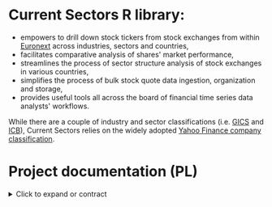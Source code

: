 # Current Sectors R library:
- empowers to drill down stock tickers from stock exchanges from within [Euronext](https://www.euronext.com/en) across industries, sectors and countries,
- facilitates comparative analysis of shares' market performance,
- streamlines the process of sector structure analysis of stock exchanges in various countries,
- simplifies the process of bulk stock quote data ingestion, organization and storage,
- provides useful tools all across the board of financial time series data analysts' workflows.

While there are a couple of industry and sector classifications (i.e. [GICS](https://www.msci.com/our-solutions/indexes/gics) and [ICB](https://www.lseg.com/en/ftse-russell/industry-classification-benchmark-icb)), Current Sectors relies on the widely adopted [Yahoo Finance company classification](https://finance.yahoo.com/sectors).
# Project documentation (PL)
<details>
  <summary> Click to expand or contract </summary>

# Dokumentacja oprogramowania

Dokumentacja biblioteki R Current Sectors przygotowana pod kątem zajęć z Inżynierii oprogramowania na NMSU ADBD na WZ UG.

## 1. Charakterystyka oprogramowania
### Nazwa skrócona:  
(nie dotyczy)
### Nazwa pełna: 
CurrentSectors
### Krótki opis ze wskazaniem celów: 
biblioteka języka R wspomagająca analizę notowań spółek giełdowych w przekrojach sektorowych i geograficznych.
### Dane dołączone (wbudowane)

#### Źródło danych
Dane dotyczące danych finansowych oraz klasyfikacji sektorowej i branżowej spółek pochodzą z portalu Yahoo Finance. Uzyskano je w dokumentowanym skrótowo (w prezentacji prototypu) procesie web-scrapingu w trakcie trwania projektu. Wykorzystywano zarówno model oparty o specjalistyczne API, jak też zapis i parsowanie stron internetowych.

Źródłem użytych nazw spółek są alternatywnie: 
- ponadnarodowa giełda Euronext (dla akcji europejskich z wyłączeniem niektórych niemieckich), 
- Dom Maklerski Alior Banku (dla akcji amerykańskich i większości niemieckich) 
- portal Yahoo Finance (dla około 20 pozaniemieckich walorów europejskich).

Źródłem klasyfikacji geograficznej spółek są znaki początkowe globalnie unikatowego dla każdej serii akcji spółki kodu ISIN (International Securities Identification Number) nadawanego przy uruchamianiu pierwszej oferty publicznej (ang. IPO - Initial Public Offer). Pierwsze dwa z dwunastu znaków tego kodu alfanumerycznego określają zapisaną skrótowo (wg standardu ISO 3106)
nazwę państwa. Źródłem danych o numerach ISIN wszystkich walorów w zbiorach danych są alternatywnie Euronext oraz DM Alior Banku. W zakresie geograficznym znajdują się firmy z USA, Niemiec, Francji, Hiszpanii, Włoch, Portugalii, Holandii oraz Belgii.

#### Klasyfikacja sektorowo-branżowa

Wszystkie występujące w zbiorach danych spółki sklasyfikowane są według zagnieżdżonego modelu `sector-industry` użytego przez Yahoo Finance. Poczynając od wersji 0.3.0 biblioteki przestajemy tę kategoryzację tłumaczyć na język polski jako "sektorowo-przemysłową" i przechodzimy do określenia "sektorowo-branżowa". Nie posiadamy **definicji** elementów tego modelu ponad to, że sektory (`sectors`) są nadrzędne do branż (`industries`). Model jest hierarchiczny, jak szeroko używana w statystyce publicznej klasyfikacja działalności gospodarczych **NACE**, ale poza tym jest kompletnie odmienny:
- nie jest usankcjonowany prawnie,
- nie udostępnia dokumentacji metodycznej,
- nie klasyfikuje rozłącznie typów wykonywanej pracy.

Model Yahoo Finance jest uproszczeniem systemów **GICS** (Global Industry Classification Standard) oraz **ICB** (Industry Classification Benchmark). Ma charakter produktowy. Występuje w nim 140 szczegółowych branż połączonych w 11 sektorów:
- Basic Materials (materiały podstawowe) - zarówno wydobycie różnych surowców, jak też produkcja materiałów budowlanych i półproduktów chemicznych; węgiel koksujący jest właśnie w tym sektorze; łącznie 13 branż,
- Communication Services (usługi komunikacyjne) - firmy związane z mediami tradycyjnymi, cyfrowymi, jak też telekomunikacyjne; łącznie 7 branż,
- Consumer Cyclical (cykliczne konsumenckie) - dostawcy prod. i usług, dla których popyt wysoce uzależniony jest od występujących cyklicznie nadwyżek dochodów konsumenckich: dóbr luksusowych, ubrań, sklepów internetowych, nieruchomości mieszkalnych, aut; łącznie 23 branże,
- Consumer Defensive (konsumenckie pierwszej potrzeby) - producenci i dystrybutorzy żywności, używek, jak też dostawcy usług edukacyjnych; łącznie 12 branż,
- Energy (surowce energetyczne) - firmy wydobywające, przetwarzającę oraz dystrybuujące ropę, gaz i węgiel; łącznie 7 branż,
- Financial Services (usługi finansowe) - spółki działające na rynku kapitałowym, ubezpieczeniowym i usług finansowych; łącznie 14 branż,
- Healthcare (ochrona zdrowia) - spółki dostarczające produkty i usługi medyczne lub farmaceutyczne; łącznie 11 branż,
- Industrials (przemysł ciężki) - firmy produkujące maszyny, urządzenia, infrastrukturę oraz świadczące związane z tym usługi; łącznie 25 branż,
- Real Estate (nieruchomości) - deweloperzy nieruchomości niemieszkalnych,  specjalistycznych, dostawcy usług towarzyszących oraz specjalistyczne fundusze powiernicze; łącznie 10 branż,
- Technology (technologie) - producenci i dystrybutorzy sprzętu elektronicznego, dostawcy oprogramowania i usług informatycznych, jak też spółki związane z energetyką solarną; łącznie 12 branż;
- Utilities (usługi komunalne) - producenci i dostawcy usług wodociągowych, gazowych i energetycznych; łącznie 6 branż.
 



## 2. Prawa autorskie
### Członkowie zespołu:
**Ryszard Karol Lisiecki** – pomysłodawca, projektant, programista, tester - prawa autorskie do koncepcji oraz bazy kodu biblioteki włącznie z wykonanymi projektami testów, do wykonanych prezentacji, demonstracji i specyfikacji wymagań;

**Michał Bartkiewicz** – tester wdrożeniowy - prawa autorskie do części testów zaprojektowanych i wykonanych samodzielnie.

### Warunki licencyjne: 

**licencja MIT** - umożliwiająca użytkowanie, dystrybucję, modyfikację oraz czerpanie korzyści z kodu bez ograniczeń z wykluczeniami zdefiniowanymi w przepisach i/lub precedensach nadrzędnych;

**zastrzeżenie Fair Use** - dotyczące wykorzystania żródeł klasyfikacji spółek oraz danych giełdowych jedynie do celów edukacyjnych oraz ograniczające ich wykorzystanie w materiałach wtórnych bazujących na opisywanym oprogramowaniu.

## 3. Specyfikacja wymagań
Wykorzystane w nazewnictwie identyfikatorów wymagań skrótowce opierają się na angielskim brzmieniu słów:
- dotyczących kryteriów jakości oprogramowania (**system performance**; **security**: confidentiality, integrity; **functionality**: interoperability; **reliability**: availability, fault tolerance; **usability**: accessibility, learnability, ease of use; **portability**: adaptability, installability; **maintainability**: testability)
- określeń funkcjonalności (core data; database; sector structures; sector time series; sector technical analysis). 

### Wymagania funkcjonalne

Opis wymagań jest adekwatny dla użytkowników, którzy zainstalowali oraz załadowali bibliotekę CurrentSectors do własnego środowiska R, po czym wywołują w konsoli odpowiednie polecenia i funkcje opisane w plikach pomocy.

#### **Grupa nr 1 (core data):** wyświetlanie i/lub zapis do zmiennej list zbiorczych

| Id | Nazwa | Opis | Priorytet | Typ |
| --- | --- | --- | :---: | :---: |
| F.CD.1 | Wyświetlenie/przyłączenie do środowiska R danych dołączonych | Wywołanie danych dołączonych wraz z biblioteką po nazwie podzbioru powoduje ich wyświetlenie oraz umożliwia jawne włączenie do środowiska lokalnego. | 1 | F |
| F.CD.1.2 | Zakres i jakość danych dołączonych | W zbiorach danych nie brakuje więcej niż 10 najważniejszych spółek notowanych na giełdzie i właściwych zakresowi geograficznemu (FR, US, IT, BE, PT, DE, ES, NL) W zbiorach danych wszystkie spółki są skategoryzowane klasyfikacją Yahoo Finance i nie ma spółek bez szeregów czasowych notowań. | 1 | F |
| F.CD.2 | Wyświetlanie plików pomocy | Zapytanie za pośrednictwem funkcji `help(object)` o zbiór danych lub funkcję biblioteki powoduje wyświetlenie treści odpowiedniego pliku pomocy. | 1 | F |
| F.CD.3 | Tworzenie tabel zawężonych list spółek - funkcja `listCompanies(country, sector, industry,...)` | Funkcja z obligatoryjnymi parametrami tekstowymi nazwy kraju (`country`) i nazwy sektora (`sector`) lub nazwy branży (`industry`)  zwraca w formacie tabeli (struktury `data.frame`) listę spółek w tak określonym przekroju wraz ze szczegółami: **nazwami, symbolami, ich sektorami, branżami, krajami rejestracji** oraz **walutami kwotowania**. | 1 | F |
| F.CD.3.1 | Tworzenie tabel bardziej zawężonych list spółek - funkcja `listCompanies(country, sector, industry, market_cap_thresh)` | Ta sama funkcyja, co w **F.CD.3** z dodatkowym, opcjonalnym parametrem liczbowym progowego **poziomu kapitalizacji rynkowej** (`market_cap_thresh`) ten sam rezultat zawęża do spółek przekraczających określony poziom kapitalizacji rynkowej w Euro.  | 1 | F |
| F.CD.4 | Drukowanie zagnieżdżonej listy sektorów i branż wraz z przykładami spółek - funkcja `printSectorStructure()` | Funkcja nieprzyjmująca parametrów zwraca wydruk zagnieżdżonej listy sektorów i branż dostępnych w bazie wraz z przykładami firm i ich tickerów dla każdego z jej elementów. Lista wypisywana jest przez kilka sekund symulując wydruk. | 1 | F |

#### **Grupa nr 2 (database):** zapis i aktualizacja szeregów czasowych

| Id | Nazwa | Opis | Priorytet | Typ |
| --- | --- | --- | :---: | :---: |
| F.DB.1 | Zapis danych dołączonych biblioteki na dysku użytkownika - funkcja `saveData(path)` | Funkcja z obligatoryjnym parametrem ścieżki dyskowej w formacie tekstowym  zapisuje w tej lokalizacji dane dołączone biblioteki w plikach `.Rda`. Umożliwia to ich późniejszą aktualizację. | 1 | F |
| F.DB.2 | Aktualizowanie baz szeregów czasowych użytkownika - funkcja `updateData(path)` | Funkcja z obligatoryjnym parametrem ścieżki dyskowej (jak w F.DB.1) aktualizuje szeregi czasowe notowań uprzednio zapisanych przez użytkownika funkcją `saveData(path)`.  | 1 | F |


#### **Grupa nr 3 (sector structure):** analiza struktury sektorowej walorów w danym państwie

| Id | Nazwa | Opis | Priorytet | Typ |
| --- | --- | --- | :---: | :---: |
| F.SS.1 | Tworzenie tabeli struktury sektorowej - funkcja `sStructure(country, path)` | Funkcja z obligatoryjnym parametrem nazwy państwa (`country`) oraz opcjonalnym parametrem `path` zwraca w formie jednokolumnowej tabeli z nagłówkiem (`data.frame`) aktualne udziały łączne spółek poszczególnych sektorów w kapitalizacji łącznej spółek w państwie, w procentach. Domyślnie funkcja wykorzystuje dane dołączone a przy ustaleniu wartości parametru `path` ich wersje zapisane na dysku użytkownika (F.DB.1). Wydruk tabeli poprzedzony jest wydrukiem z informacją o kapitalizacji łącznej (w mld EUR) spółek z tego państwa w zbiorze danych. | 1 | F |
| F.SS.2 | Tworzenie wykresu struktury sektorowej - funkcja `sStructureChart(country, path)` | Funkcja z obligatoryjnym parametrem nazwy państwa (`country`) oraz opcjonalnym `path` zwraca wykres powierzchniowy (pie-chart) udziałów poszczególnych sektorów w kapitalizacji łącznej spółek w państwie. Wykres zawiera informatywny tytuł. Domyślnie funkcja wykorzystuje dane dołączone a przy ustaleniu wartości parametru `path` ich wersje zapisane na dysku użytkownika (F.DB.1) | 1 | F |


#### **Grupa nr 4 (sector time series):** analiza szeregów czasowych sektorów

| Id | Nazwa | Opis | Priorytet | Typ |
| --- | --- | --- | :---: | :---: |
| F.STS.1 | Tworzenie tabeli kapitalizacji spółek w sektorach w państwie w czasie - funkcja `sIndices(country, path)` | Funkcja z opcjonalnymi parametrami nazwy państwa (`country`) oraz `path` zwraca w formie obiektu xts wartości łączne kapitalizacji spółek we wszystkich sektorach (kolumny), dla poszczególnych miesięcy. W przypadku braków notowań uzupełnia je w tył, potem wprzód. Wartości przeliczone są do miliardów Euro na podstawie wartości końcowej kapitalizacji, notowań poszczególnych spółek w zbiorze danych oraz notowań FX. Domyślnie prezentowane są wyliczenia dla całego zbioru spółek a uzupełnienie parametru wybranego państwa zawęża reultat geograficznie. Domyślnie funkcja wykorzystuje dane dołączone a przy ustaleniu wartości parametru `path` ich  wersje zapisane na dysku użytkowanika (F.DB.1) | 1 | F |
| F.STS.2 | Tworzenie wykresu wartości kapitalizacji spółek w sektorach w państwie w czasie - funkcja `sIndicesChart(country, path)` | Funkcja z opcjonalnymi parametrami nazwy państwa (`country`) oraz `path` zwraca w formie wykresu zbiorczego szeregów czasowych (po jeden szereg na sektor) wartości kapitalizacji łącznej w miliardach Euro wszystkich spółek dla każdego z sektorów w poszczególnych miesiącach. W przypadku braków notowań uzupełnia je w tył, potem wprzód. Wartości przeliczone są do miliardów Euro na podstawie wartości końcowej kapitalizacji, notowań poszczególnych spółek w zbiorze danych oraz notowań FX. Domyślnie prezentowane są wyliczenia dla całego zbioru spółek a uzupełnienie parametru wybranego państwa zawęża reultat geograficznie. Wykres zawiera informatywny tytuł oraz legendę. Domyślnie funkcja wykorzystuje dane dołączone a w przypadku ustaleniu wartości parametru `path` ich wersje zapisane na dysku użytkownika (F.DB.1) | 1 | F |
| F.STS.3 | Tworzenie wykresu porównawczego relatywnych wyników ekonomicznych sektorów w czasie - funkcja `sIndicesTRCompChart(country1, country2, sector1, sector2, path)` | Funkcja z obligatoryjnymi argumentami nazw dwóch państw (`country1`, `country2`), nazw dwóch sektorów (`sector1`, `sector2`) oraz opcjonalnym parametrem `path` zwraca w formie wykresu dwóch szeregów czasowych wartości indeksów jednopodstawowych kapitalizacji łącznej spółek w tych państwach oraz sektorach w poszczególnych miesiącach, dla których dostępne są notowania w bazie. Wartość w pierwszym okresie = 100. Bazą wycen są notowania w walutach macierzystych. Umożliwia również porównania w tym samym państwie lub tym samym sektorze. Wykres zawiera informatywny tytuł oraz legendę. Domyślnie funkcja wykorzystuje dane dołączone a w przypadku ustalenia wartości parametru `path` ich aktualizowane wersje zapisane na dysku użytkowanika (F.DB.1) | 1 | F |

#### **Grupa nr 5 (sector technical analysis):** - raport analizy technicznej grupy spółek sektora w państwie

| Id | Nazwa | Opis | Priorytet | Typ |
| --- | --- | --- | :---: | :---: |
| F.STA.1 | Tworzenie tabeli raportu analizy technicznej przekroju sektorowo-geograficznego spółek - funkcja `TAReport(country, sector, path)` | Funkcja z obligatoryjnymi parametrami nazwy państwa (`country`) oraz nazwy sektora (`sector`) i opcjonalnym parametrem `path` zwraca w formie tabeli (struktury `data.frame`) raport analizy technicznej wszystkich spółek wybranego przekroju sektorowo-geograficznego. Wiersze tabeli odpowiadają kolejnym spółkom. Kolumny tabeli, to `Name` - nazwa spółki, `Ticker` - użyty symbol giełdowy, `Industry` - branża spółki, `MA` - kategoria trendu notowań (`bullish` lub `bearish`) ustalona na podstawie relacji aktualnej ceny do wartości 11-okresowej średniej ruchomej, `RSI` - kategoria oscylatora Relative Strength Index (`overbought`, `no signal` lub `oversold`) ustalona na podstawie 14-okresowej wartości wskaźnika RSI w jednym z przedziałów (<70-100>, [30-70], <0, 30>). Domyślnie funkcja wykorzystuje dane dołączone a w przypadku ustaleniu wartości parametru `path` ich wersje zapisane na dysku użytkownika (F.DB.1) | 1 | F |

### Wymagania pozfunkcjonalne

Klasyfikacji wymagań pozafunkcjonalnych dotyczących jakości dokonano inspirując się standardem **ISO/IEC 25010:2011**. Uwzględniono tylko subiektywnie najważniejsze kryteria.

| Id | Nazwa | Opis | Priorytet | Typ |
| --- | --- | --- | :---: | --- |
| NF.Q.SP.1 | Wydajność biblioteki | Operacje dotyczące przetwarzania matematycznego danych *offline* na komputerze bądź serwerze użytkownika funkcje biblioteki wykonują możliwie najszybciej, z wykorzystaniem przetwarzania równoległego. | 1 | pozafunkcjonalne |
| NF.Q.SP.2 | Wydajność web-scrapingu | Operacje dotyczące zaciągania danych z API oraz stron znajdujących się w kontekście systemu funkcje biblioteki wykonują w dbałości o nieprzekracznie limitów API Yahoo Finance. | 1 | pozafunkcjonalne |
| NF.Q.S.C.1 | Bezpieczeństwo - poufność | Biblioteka w żaden sposób nie monitoruje, nie archiwizuje ani nie przesyła informacji o działalności użytkownika ponad to, co jest konieczne do spowalniania web-scrapingu. | 1 | pozafunkcjonalne |
| NF.Q.F.I.1 | Interoperacyjność | Biblioteka może współpracować z innymi bibliotekami środowiska R nawet w przypadków konfliktu nazw funkcji. Funkcje biblioteki dodawane są do ścieżki wyszukań po załadowaniu biblioteki. | 1 | pozafunkcjonalne |
| NF.Q.R.FT.1 | Odporność na błędy użytkowników | Działanie funkcji biblioteki jest uodpornione na większość najczęściej popełnianych błędów podczas wprowadzania danych przez użytkownik. | 1 | pozafunkcjonalne |
| NF.Q.U.A.1 | Przystępność | Biblioteka prezentuje pliki pomocy w języku angielskim - w tym dla użytkowników niedowidzących, korzystających z czytników ekranu. | 1 | pozafunkcjonalne |
| NF.Q.U.L.1 | Łatwość przyswojenia | Biblioteka zawiera niewielką liczbę funkcji, na wysokim poziomie abstrakcji oraz co najwyżej kilku parametrach. | 1 | pozafunkcjonalne |
| NF.Q.U.EoU.1 | Łatwość użytkowania | Funkcje biblioteki mają intuicyjne nazwy oraz dostępne pliki pomocy zawierające przykłady użycia | 1 | pozafunkcjonalne |
| NF.Q.P.A.1 | Przystosowawczość | Działanie biblioteki nie jest upośledzane poprzez zmiany sprzętu bądź systemu operacyjnego tak długo, jak wspierają one działanie środowiska R w odpowiedniej wersji. | 1 | pozafunkcjonalne |
| NF.Q.P.I.1 | Efektywność instalacji | Biblioteka może zostać zarówno zainstalowana, jak też odinstalowana poprzez uruchomienie jednej linijki kodu. | 1 | pozafunkcjonalne |
| NF.Q.M.T.1 | Testowalność | Funkcje bibilioteki posiadają niezawierające sprzeczności kryteria akceptowalności zwracanych rezultatów. | 1 | pozafunkcjonalne |


## 3. Architektura oprogramowania

### Stos uruchomieniowy: 
| Nazwa | Typ |  Opis | Uwagi |
| --- | --- | --- |  --- |
| działające łącze internetowe | infrastruktura | działające połączenie SSH oraz protokół HTTP |  istotne tylko przy pierwszej instalacji oraz aktualizacjach danych |
| Windows / Linux / MacOS  | system operacyjny | alternatywy umożliwiające działanie języka R | Windows 10 + / Linux kernel 2.4.6+ / MacOS Catalina +, bardzo prawdopodobne działanie również na starszych wersjach systemów, sytemach Windows Server oraz OpenBSD |
| interpreter R  | interpreter | środowisko języka R |  w wersji 4.2.x lub wyższej |
| rtools | toolchain / pakiet kompilatorów i narzędzi | pakiety do budowania bibliotek R wprost za źródła | w wersji adekwatnej do posiadanej wersji R (np. 4.2 dla R 4.2.x) |
| devtools / remotes | pakiet / biblioteka R | pakiety do kompilacji bibliotek spoza CRAN |  alternatywne pakiety służące instalacji biblioteki, devtools: 2.4.5 wzwyż, remotes: 2.4.2 wzwyż |
| quantmod | pakiet / biblioteka R | pakiet zawierający klasy i funkcje służące modelowaniu finansowemu oraz komunikacji z Yahoo Finance API |  w wersji 0.4.24 lub wyższej, **nie wymaga samodzielnej instalacji przez użytkownika** - jest instalowany automatycznie przez bibliotekę CurrentSectors | 
| xts | pakiet / biblioteka R | pakiet zawierający klasy i funkcje do przetwarzania szeregów czasowych |  w wersji 0.13.1 lub wyższej, **nie wymaga samodzielnej instalacji przez użytkownika** - jest instalowany automatycznie przez bibliotekę CurrentSectors |
| zależności implicite | pakiety/biblioteki R | pakiety będące zagnieżdżonymi zależnościami xts i quantmod i innych bibliotek  | szereg **automatycznie** instalowanych pakietów w odpowiednich wersjach, m.in. zoo | 



### Stos technologiczny: 

| Nazwa | Typ |  Opis | Uwagi |
| --- | --- | --- |  --- |
| działające łącze internetowe | infrastruktura | działające połączenie SSH oraz protokół HTTP |  istotne w całym cyklu rozwoju oprogramowania |
| Windows / Linux / MacOS | system operacyjny | alternatywy umożliwiające działanie języka R | Windows 10 + / Linux kernel 2.4.6+ / MacOS Catalina +, bardzo prawdopodobne działanie również na starszych wersjach systemów, sytemach Windows Server oraz OpenBSD |
| interpreter R w wersji 4.2.x lub wyższej | interpreter | środowisko języka R |  w wersji 4.2.x lub wyższej |
| środowisko R Studio | zintegrowane środowisko wytwórcze | środowisko wspierające procesy kodowania, testowania, budowania oraz wersjonowania biblioteki | w wersji 2023.03.0 lub wyższej |
| klient Git | oprogramowanie | program obsługujący system kotroli wersji oraz operacje na lokalnym i zdalnym repozytorium | możliwy do wykorzystania jest klient git wbudowany w RStudio bądź dedykowana aplikacja, sugeruje się klient Github Desktop |
| rtools | toolchain / pakiet kompilatorów i narzędzi | pakiety do budowania bibliotek R wprost za źródła | w wersji adekwatnej do posiadanej wersji R (np. 4.2 dla R 4.2.x) |
| devtools | pakiet / biblioteka R | pakiet służący zarządzaniu kompilacją, instalacją oraz automatyzacji czynności przy budowaniu biblioteki | wersja 2.4.5 lub wyższa  |
| knitr | pakiety/biblioteki R | pakiet służący generowaniu plików html z notatników R Markdown | w wersji 1.4.5 lub wyższej | 
| quantmod | pakiet / biblioteka R | pakiet zawierający klasy i funkcje służące modelowaniu finansowemu oraz komunikacji z Yahoo Finance API |   w wersji 0.4.24 lub wyższej |
| roxygen2 | pakiet / biblioteka R | pakiet służący automatycznemu generowaniu plików pomocy z kodu wzbogaconego odpowiednimi dekoratorami |  wersja 7.2.3 lub wyższa |
| rvest | pakiet / biblioteka R | pakiet służący do web-scrapingu i parsowania ściągniętych stron internetowych |  wersja 1.0.3 lub wyższa |
| xts | pakiet / biblioteka R | pakiet zawierający klasy i funkcje do przetwarzania szeregów czasowych | w wersji 0.13.1 lub wyższej |
| zależności implicite | pakiety/biblioteki R | pakiety będące zagnieżdżonymi zależnościami | szereg **automatycznie** instalowanych pakietów, m.in. zoo | 


## 4. Testy

Pełne szczegóły scenariuszy testowych dostępne są w katalogu `/tests`, którego pliki `.Rmd` umożliwiają przeprowadzanie tzw. testów regresji.

Tester jest odpowiedzialny za poprawną konfigurację swojego środowiska testowego (uruchomieniowego) tak, aby biblioteka kompilowała się w nim oraz by był możliwy eksport plików `Rmd` do `html` za pośrednictwem `knittera`. Testy nieudane z powodu uchybień testera w konfiguracji własnego środowiska **nie mogą być wgrywane do repozytorium** ani dokumentowane w tabeli.

Każdy test musi być wykonywany w środowisku uruchomieniowym spełniającym odpowiednie kryteria, wprost z IDE RStudio, 
w nowo zapoczątkowanym projekcie - tak jakby tester próbował używać bibliotekę do celów analitycznych.
Każdy test musi być wykonywany w notatniku R Markdown a scenariusz musi zostać poprzedzony:
1. Restartem środowiska R [ctrl + Shift + F10].
2. Wywołaniem funkcji wbudowanej `sessionInfo()`.
3. Załadowaniem pakietu `devtools` (w wersji 2.4.5. wzwyż).
4. Instalacją najnowszej wersji biblioteki CurrentSectors z repozytorium zdalnego (`install_github("RKLisiecki/CurrentSectors", force = TRUE)`).
5. Załadowaniem biblioteki (`library(CurrentSectors)`).
6. Ponownym wywołaniem `sessionInfo()`.

Dalej tester wykonuje scenariusz testowy, po wykonaniu którego powinien:
1. Odłączyć bibliotekę (`detach(package:CurrentSectors)`).
2. Odinstalować bibliotekę (`remove.packages("CurrentSectors")`) - **to powinno być ostatnie polecenie w pliku testu**.
3. Wyeksportować notatnik `Rmd` do pliku `html` (poleceniem `knit`; plik ulegnie zapisaniu, cały kod wykonana się ponownie a wyjścia komend zostaną zapisane).
4. Przenieść **kopie** plików `Rmd` oraz `html` do dowolnego odrębnego katalogu na swoim dysku.
5. Zmienić nazwy plików według schematu:
**[Identyfikator].[WersjaBiblioteki].[RRRR-MM-DD].[RozszerzeniePliku]**
(zachowując poprzednie rozszerzenia plików oraz zgodność Identyfikatorów z tymi w tabeli testów u dołu tego dokumentu).
6. Umieścić plik `Rmd` w katalogu `tests` tego repozytorium, w gałęzi `master` a plik `html` zachować na potrzeby własnych analiz.
7. Uzupełnić wpis wykonywanego scenariusza w tabeli testów (testy z tym samym Id w jednym rzędzie, chronologicznie, podpis inicjałami).

| Identyfikator | Nazwa | Scenariusz | Wynik | Wersja biblioteki | Data | Uwagi | Tester |
| --- | --- | --- | --- | --- | --- | --- | --- |
| TF.CD.1 | Test działania danych wbudowanych | Zbiory testowe zostają wywołane po nazwach, po czym zostają przypisane do zmiennych w środowisku lokalnym. Tester sprawdza, czy wywołanie zmiennych w środowisku powoduje ich wyświetlenie. Potem dokonuje inspekcji rozmiarów danych, aby potwierdzić, czy jest zgodna z opisem w pliku pomocy.  | Pozytywny | 0.3.0 | 2023-12-27 | --- | MB |
| TF.CD.2 | Test działania plików pomocy | Pliki pomocy zostają wywołane dla samej biblioteki (`?CurrentSectors`), wszystkich funkcji oraz zbiorów danych z użyciem operatora `?` oraz funkcji `help()`. Tester sprawdza, czy pliki wyświetlają się w zakładce `Help` RStudio oraz czy ich treść nie jest sprzeczna z wymaganiami funkcjonalnymi. Dla funkcji weryfikuje działanie elementu `Run_examples`. | Pozytywny | 0.9.0 | 2023-01-02 | Okresowe pojawianie się komunikatu "Internal Server Error" podczas wywoływania plików pomocy. Dodatkowo, element "Run_examples" czasami powoduje zawieszenie środowiska.  | MB |
| TF.CD.3 | Test tworzenia tabel list spółek | Za pomocą funkcji listCompanies(), tester wywołuję dane w formacie tabeli 'data.frame'. Należy sprawdzić czy dane są zgodne z opisem zawartym w wymaganiach funkcjonalnych. Osoba testująca wykonuje kilka scenariuszy. Test case 1: Poprawne zapytanie dla kraju i sektora. Wejście: country: `listCompanies("USA", "Technology")` Oczekiwane wyjście: Zwrócenie tabeli (struktury data.frame) z informacjami o spółkach technologicznych zarejestrowanych w USA. Test case 2: Poprawne zapytanie dla kraju i branży. Wejście: `listCompanies("Belgium", industry = "Building Materials")` Oczekiwane wyjście: Zwrócenie tabeli (struktury data.frame) z informacjami o spółkach z branży materiałów budowlanych zarejestrowanych w Belgii. Test case 3: Brak spółek dla określonych kryteriów. Wejście:   `listCompanies("Canada", "Healthcare")` Oczekiwane wyjście: Zwrócenie informacji "Nothing here.". Test case 4: Nieprawidłowe wejście (brak obowiązkowego parametru). Wejście: `listCompanies("USA")` Oczekiwane wyjście: Zwrócenie żądania o podanie jednego z niezbędnych parametrów. "Please provide sector OR industry parameter." Test case 5: Prawidłowe zapytanie z dodatkowym parametrem liczbowym. Wejście: `listCompanies("Spain", "Technology", market_cap_thresh = 1000000000)` Oczekiwane wyjście: Zwrócenie tabeli (struktury data.frame) z informacjami o spółkach technologicznych zarejestrowanych w Hiszpanii, przekraczających miliard Euro kapitalizacji rynkowej. Test case 6: Brak spółek dla określonych kryteriów liczbowych. Wejście: `listCompanies("USA",  industry = "Aerospace & Defense", market_cap_thresh = 100000000000000)` Oczekiwane wyjście: Zwrócenie informacji "Nothing here.". | Pozytywny | 0.3.0 | 2023-12-27 | --- | MB |
| TF.CD.4 | Test drukowania zagnieżdżonej listy sektorów i branż z przykładami spółek | Testujący wywołuję funkcję `printSectorStructure()`, a następnie ocenia czy zawartosc wydruku jest zgodna z informacjami zawartymi w wymaganich funkcjonalnych. | Pozytywny | 0.3.0 | 2023-12-27 | --- | MB |
| TF.DB.1 | Test zapisu danych dołączonych na dysk | Po wywołaniu funkcji `saveData(path)`, tester sprawdza czy we wskazanym miejscu na dysku powstają pliki z rozszerzeniem `.rda`. Testujący sprawdza czy zapisane dane są zgodne pod względem ilościowym i jakościowym z wymaganiami funkcjonalnymi biblioteki. | Pozytywny | 0.4.0 | 2023-12-30 | --- | MB | 
| TF.DB.2 | Test aktualizacji bazy plików na dysku użytkownika | Tester sprawdza adekwatność plików pomocy. Zapisuje dane w katalogu bieżącym z użyciem f-cji `saveData()`. Skraca zapisane pliki danych do 200 spółek oraz o 5 ostatnich obserwacji. Zapisuje pliki (aby update trwał krócej). Sprawdza stan danych, zapisuje pierwsze wartości kapitalizacji. Wywołuje f-cję z niepoprawnymi parametrami ścieżki dyskowej (NA, NULL, "C#V#TR!"). Oczekiwany prompt "User data update unsuccesful.". Następnie wywołuje funkcję ze ścieżką katalogu bieżącego, w którym znajdują się zapisane pliki. Oczekiwany rezultat: prompty informacyjne oraz efekt aktualizacji w zapisanych plikach. Rezultaty zostają zweryfikowane poprzez inspekcję zapisanych plików. Następnie wywołuje funkcję (poprawnie), ale dla plików nie wymagających aktualizacji. Oczekiwany rezultat - brak aktualizacji oraz informatywny prompt: "Data can't be updated yet". | Pozytywny | 0.6.0 | 2023-12-31 | Update 200 spółek - około 30-60 sekund; całego zbioru - poniżej 10 minut | RKL |
| TF.DB.2 | Test aktualizacji bazy plików na dysku użytkownika | --- | 0.9.0 | Pozytywny | 2023-01-02 | --- | MB |
| TF.SS.1 | Test tworzenia tabel struktury sektorowej | Tester sprawdza adekwatność plików pomocy. Następnie wywołuje kilkukrotnie f-cję z niepoprawnymi parametrami (`NA`, "Bezludna wyspa" itp.). Oczekuje zwrócenia wiadomości "Calculation was unsuccesful". Następnie wywołuje funkcję z poprawnymi parametrami dla wszystkich państw w zbiorze danych, na danych dołączonych i weryfikuje poprawność obliczeń. Dalej wywołuje f-cję na danych zapisanych o identycznej zawartości oraz weryfikuje, że zwracane wartości są jednakowe. | Pozytywny | 0.9.0 | 2024-01-01 | Wszelkie rozbieżnośći z powszechnie wiadomymi faktami wynikają z ograniczenia zakresu spółek. | RKL |
| TF.SS.1 | Test tworzenia tabel struktury sektorowej | --- | 0.9.0 | Pozytywny | 2023-01-02 | --- | MB |
| TF.SS.2 | Test tworzenia wykresów struktury sektorowej | Tester sprawdza adekwatność plików pomocy. Następnie wywołuje kilkukrotnie f-cję z niepoprawnymi parametrami (`NA`, "Bezludna wyspa" itp.). Oczekuje zwrócenia wiadomości "Calculation was unsuccesful" oraz "Plot creation was unsuccesful". Następnie dla wszystkich państw w zbiorze danych, z wykorzystaniem danych dołączonych, wywołuje funkcję i dokonuje inspekcji poprawności i czytelności wykresów. W końcu dokonuje wywołania na danych zapisanych funkcją `saveData()` oraz weryfikuje zbieżność rezultatów. | Pozytywny | 0.9.0 | 2024-01-01 | Etykiety czasami nachodzą na siebie, jeżeli wykres nie jest powiększony, np. dla Włoch. | RKL |
| TF.SS.2 | Test tworzenia wykresów struktury sektorowej | --- | 0.9.0 | Pozytywny | 2023-01-02 | --- | MB |
| TF.STS.1 | Test tworzenia tabel wartości kapitalizacji w sektorach w czasie | Tester sprawdza, czy wywołanie funkcji bez parametrów nie wywołuje błędu. Tester sprawdza, czy wywołanie funkcji z poprawnym parametrem państwa oraz pustym parametrem ścieżki zwraca rezultat. Tester zapisuje zbiory danych na dysku i sprawdza, czy wywołanie wraz z parametrem ścieżki zwraca ten sam rezultat, co bez. Tester wywołuje funkcję dla ośmiu państw, następnie sumuje pierwsze kolumny (Basic Materials). Następnie sprawdza, czy rezultat jest w przybliżeniu równy pierwszej kolumnie wywołania bez parametrów. | Pozytywny | 0.5.0 | 2023-12-31 | --- | RKL |
| TF.STS.1 | Test tworzenia tabel wartości kapitalizacji w sektorach w czasie | --- | 0.9.0 | Pozytywny | 2023-01-02 | --- | MB |
| TF.STS.2 | Test tworzenia wykresów wartości kapitalizacji w sektorach w czasie | Tester sprawdza adekwatność plików pomocy. Wywołuje funkcję z różnymi zestawami niepoprawnych parametrów. Sprawdza, czy jest prezentowana oczekiwana informacja. Następnie wywołuje funkcję z poprawnymi parametrami, dla danych wbudowanych. Dokonuje inspekcji czytelności wykresów i poprawności wyświetlanych informacji. Następnie zapisuje zbiory danych w katalogu bieżącym i weryfikuje dalszą poprawność i zgodność działania wywołań na danych zapisanych w lokalizacji `path`. | Pozytywny | 0.8.0 | 2024-01-01 | --- | RKL |
| TF.STS.2 | Test tworzenia wykresów wartości kapitalizacji w sektorach w czasie | --- | 0.9.0 | Pozytywny | 2023-01-02 | --- | MB |
| TF.STS.3 | Test tworzenia wykresów porównawczych relatywnych wyników ekonomicznych | Tester sprawdza adekwatność plików pomocy. Wywołuje funkcję z różnymi zestawami niepoprawnych parametrów. Sprawdza, czy jest prezentowana oczekiwana informacja. Następnie wywołuje funkcję z poprawnymi parametrami, dla danych wbudowanych. Dokonuje inspekcji czytelności wykresów i poprawności wyświetlanych informacji. Następnie zapisuje zbiory danych w katalogu bieżącym i weryfikuje dalszą poprawność i zgodność działania wywołań na danych zapisanych w lokalizacji `path`. | Pozytywny | 0.8.0 | 2024-01-01 | Wywołanie dla tego samego państwa i sektora jest obsługiwane - wtedy krzywe pokrywają się. | RKL |
| TF.STS.3 | Test tworzenia wykresów porównawczych relatywnych wyników ekonomicznych | --- | 0.9.0 | Pozytywny | 2023-01-02 | --- | MB |
| TF.STA.1 | Test tworzenia tabel raportów analizy technicznej przekrojów sektorowo-geograficznych | ... | ... | ... | --- | --- | --- |
</details>
